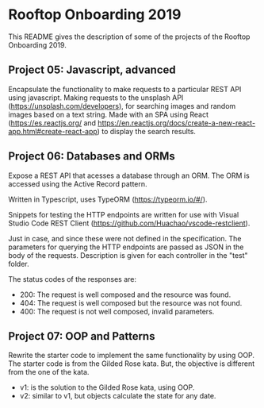 Rooftop Onboarding 2019
=======================

This README gives the description of some of the projects of the Rooftop Onboarding 2019.


Project 05: Javascript, advanced
--------------------------------

Encapsulate the functionality to make requests to a particular REST API using javascript.
Making requests to the unsplash API (https://unsplash.com/developers), for searching images and random images based on a text string.
Made with an SPA using React (https://es.reactjs.org/ and https://en.reactjs.org/docs/create-a-new-react-app.html#create-react-app) to display the search results.


Project 06: Databases and ORMs
------------------------------

Expose a REST API that acesses a database through an ORM.
The ORM is accessed using the Active Record pattern.

Written in Typescript, uses TypeORM (https://typeorm.io/#/).

Snippets for testing the HTTP endpoints are written for use with Visual Studio Code REST Client (https://github.com/Huachao/vscode-restclient).

Just in case, and since these were not defined in the specification. The parameters for querying the HTTP endpoints are passed as JSON in the body of the requests. Description is given for each controller in the "test" folder.

The status codes of the responses are:
- 200: The request is well composed and the resource was found.
- 404: The request is well composed but the resource was not found.
- 400: The request is not well composed, invalid parameters.


Project 07: OOP and Patterns
----------------------------

Rewrite the starter code to implement the same functionality by using OOP.
The starter code is from the Gilded Rose kata. But, the objective is different from the one of the kata.

- v1: is the solution to the Gilded Rose kata, using OOP.
- v2: similar to v1, but objects calculate the state for any date.

